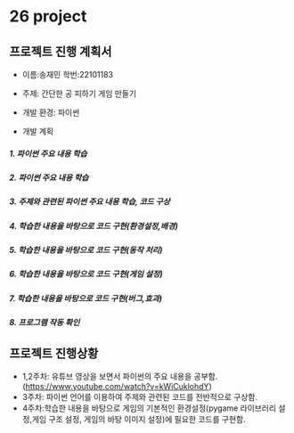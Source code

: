 # 26 project 
## 프로젝트 진행 계획서
* 이름:송재민  학번:22101183
* 주제: 간단한 공 피하기 게임 만들기
* 개발 환경: 파이썬

  
* 개발 계획
#####     1. 파이썬 주요 내용 학습
#####    2. 파이썬 주요 내용 학습
#####    3. 주제와 관련된 파이썬 주요 내용 학습, 코드 구상
#####    4. 학습한 내용을 바탕으로 코드 구현(환경설정,배경)
#####    5. 학습한 내용을 바탕으로 코드 구현(동작 처리)
#####    6. 학습한 내용을 바탕으로 코드 구현(게임 설정)
#####    7. 학습한 내용을 바탕으로 코드 구현(버그,효과)
#####    8. 프로그램 작동 확인



## 프로젝트 진행상황
* 1,2주차: 유튜브 영상을 보면서 파이썬의 주요 내용을 공부함. (https://www.youtube.com/watch?v=kWiCuklohdY)
* 3주차: 파이썬 언어를 이용하여 주제와 관련된 코드를 전반적으로 구상함. 
* 4주차:학습한 내용을 바탕으로 게임의 기본적인 환경설정(pygame 라이브러리 설정,게임 구조 설정, 게임의 바탕 이미지 설정)에 필요한 코드를 구현함.
